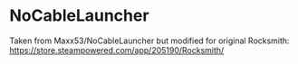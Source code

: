 # NoCableLauncher
Taken from Maxx53/NoCableLauncher but modified for original Rocksmith: https://store.steampowered.com/app/205190/Rocksmith/
